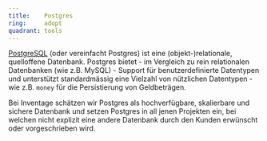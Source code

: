 ```yaml
---
title:    Postgres  
ring:     adopt  
quadrant: tools
---
```


[PostgreSQL][postgres] (oder vereinfacht Postgres) ist eine (objekt-)relationale, quelloffene Datenbank. Postgres bietet - im Vergleich zu rein relationalen Datenbanken (wie z.B. MySQL) - Support für benutzerdefinierte Datentypen und unterstützt standardmässig eine Vielzahl von nützlichen Datentypen - wie z.B. `money` für die Persistierung von Geldbeträgen.

Bei Inventage schätzen wir Postgres als hochverfügbare, skalierbare und sichere Datenbank und setzen Postgres in all jenen Projekten ein, bei welchen nicht explizit eine andere Datenbank durch den Kunden erwünscht oder vorgeschrieben wird.

[postgres]: https://www.postgresql.org/
